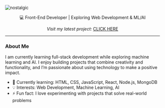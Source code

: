![nostalgic](https://github.com/user-attachments/assets/fa6d24e8-8b19-4d5d-945b-f50401e56cc5)

<p align="center">
  💻 Front-End Developer | Exploring Web Development & ML/AI
</p>

<p align="center"> <i> Visit my latest project: </i> <a href="https://polyglotparrot.github.io/jump/" target="_blank" rel="noopener noreferrer">CLICK HERE</a> </p>

---

### About Me

I am currently learning full-stack development while exploring machine learning and AI. I enjoy building projects that combine creativity and functionality, and I’m passionate about using technology to make a positive impact.

- 🌱 Currently learning: HTML, CSS, JavaScript, React, Node.js, MongoDB
- 💡 Interests: Web Development, Machine Learning, AI
- ⚡ Fun fact: I love experimenting with projects that solve real-world problems



















  



